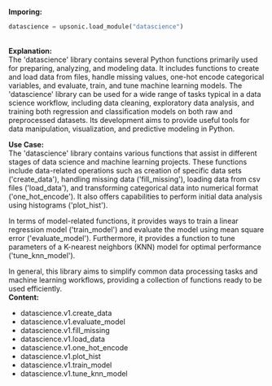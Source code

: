 <b class="custom_code_highlight_green">Imporing:</b><br>
```python
datascience = upsonic.load_module("datascience")
```
<br><b class="custom_code_highlight_green">Explanation:</b><br>The 'datascience' library contains several Python functions primarily used for preparing, analyzing, and modeling data. It includes functions to create and load data from files, handle missing values, one-hot encode categorical variables, and evaluate, train, and tune machine learning models. The 'datascience' library can be used for a wide range of tasks typical in a data science workflow, including data cleaning, exploratory data analysis, and training both regression and classification models on both raw and preprocessed datasets. Its development aims to provide useful tools for data manipulation, visualization, and predictive modeling in Python.

<b class="custom_code_highlight_green">Use Case:</b><br>The 'datascience' library contains various functions that assist in different stages of data science and machine learning projects. These functions include data-related operations such as creation of specific data sets ('create_data'), handling missing data ('fill_missing'), loading data from csv files ('load_data'), and transforming categorical data into numerical format ('one_hot_encode'). It also offers capabilities to perform initial data analysis using histograms ('plot_hist'). 

In terms of model-related functions, it provides ways to train a linear regression model ('train_model') and evaluate the model using mean square error ('evaluate_model'). Furthermore, it provides a function to tune parameters of a K-nearest neighbors (KNN) model for optimal performance ('tune_knn_model').

In general, this library aims to simplify common data processing tasks and machine learning workflows, providing a collection of functions ready to be used efficiently.
<br><b class="custom_code_highlight_green">Content:</b><br>
  - datascience.v1.create_data
  - datascience.v1.evaluate_model
  - datascience.v1.fill_missing
  - datascience.v1.load_data
  - datascience.v1.one_hot_encode
  - datascience.v1.plot_hist
  - datascience.v1.train_model
  - datascience.v1.tune_knn_model
